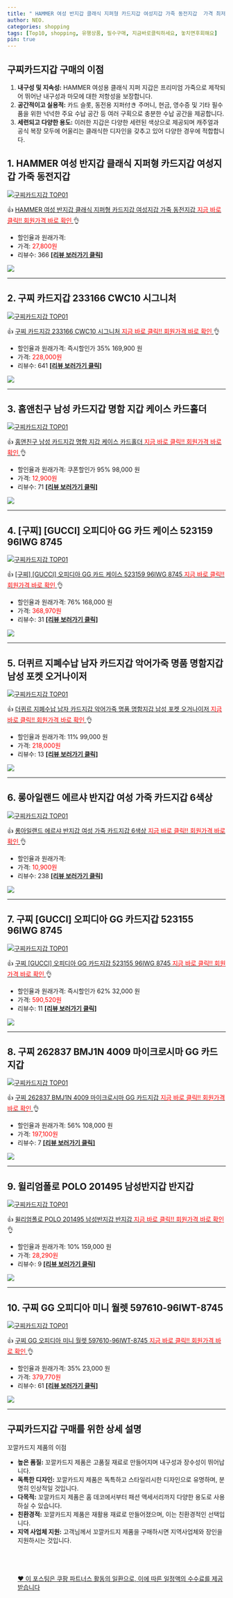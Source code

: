 ```yaml
---
title: " HAMMER 여성 반지갑 클래식 지퍼형 카드지갑 여성지갑 가죽 동전지갑  가격 최저가 할인가 구찌카드지갑 최저가 추천 제품 비교"
author: NEO.
categories: shopping
tags: [Top10, shopping, 유행상품, 필수구매, 지금바로클릭하세요, 놓치면후회해요]
pin: true
---
```

## 구찌카드지갑 구매의 이점
1. **내구성 및 지속성:** HAMMER 여성용 클래식 지퍼 지갑은 프리미엄 가죽으로 제작되어 뛰어난 내구성과 마모에 대한 저항성을 보장합니다.
2. **공간적이고 실용적:** 카드 슬롯, 동전용 지퍼付き 주머니, 현금, 영수증 및 기타 필수품을 위한 넉넉한 주요 수납 공간 등 여러 구획으로 충분한 수납 공간을 제공합니다.
3. **세련되고 다양한 용도:** 이러한 지갑은 다양한 세련된 색상으로 제공되며 캐주얼과 공식 복장 모두에 어울리는 클래식한 디자인을 갖추고 있어 다양한 경우에 적합합니다.

   

## 1.  HAMMER 여성 반지갑 클래식 지퍼형 카드지갑 여성지갑 가죽 동전지갑 

[![구찌카드지갑 TOP01](https://thumbnail7.coupangcdn.com/thumbnails/remote/490x490ex/image/vendor_inventory/2f8f/a861146c6aaf6ba69c30a7f74e8f91cc4620b9ed15ac0475d5db07267b5b.jpg)](https://link.coupang.com/re/AFFSDP?lptag=AF3617701&subid=GithubCoopas&pageKey=7158593272&traceid=V0-153&itemId=18011509144&vendorItemId=87634471730)


👍 [ HAMMER 여성 반지갑 클래식 지퍼형 카드지갑 여성지갑 가죽 동전지갑  <font color=red> 지금 바로 클릭!! 회원가격 바로 확인 </font> ](https://link.coupang.com/re/AFFSDP?lptag=AF3617701&subid=GithubCoopas&pageKey=7158593272&traceid=V0-153&itemId=18011509144&vendorItemId=87634471730) 👌 


- 할인율과 원래가격: 
- 가격: <span style='color:red'>27,800원</span>
- 리뷰수: 366  [**[리뷰 보러가기 클릭]**](https://link.coupang.com/re/AFFSDP?lptag=AF3617701&subid=GithubCoopas&pageKey=7158593272&traceid=V0-153&itemId=18011509144&vendorItemId=87634471730)

[![](/discount_price.png)](https://link.coupang.com/re/AFFSDP?lptag=AF3617701&subid=GithubCoopas&pageKey=7158593272&traceid=V0-153&itemId=18011509144&vendorItemId=87634471730)

---


   

## 2.  구찌 카드지갑 233166 CWC10 시그니처 

[![구찌카드지갑 TOP01](https://thumbnail10.coupangcdn.com/thumbnails/remote/490x490ex/image/vendor_inventory/f0a3/47c4e3c45b98e0bfed86211394c620fa8e9cafea6395899c4b62bbf14a4b.jpg)](https://link.coupang.com/re/AFFSDP?lptag=AF3617701&subid=GithubCoopas&pageKey=6304388049&traceid=V0-153&itemId=13053306362&vendorItemId=80316062077)


👍 [ 구찌 카드지갑 233166 CWC10 시그니처  <font color=red> 지금 바로 클릭!! 회원가격 바로 확인 </font> ](https://link.coupang.com/re/AFFSDP?lptag=AF3617701&subid=GithubCoopas&pageKey=6304388049&traceid=V0-153&itemId=13053306362&vendorItemId=80316062077) 👌 


- 할인율과 원래가격: 즉시할인가 35%  169,900   원
- 가격: <span style='color:red'>228,000원</span>
- 리뷰수: 641  [**[리뷰 보러가기 클릭]**](https://link.coupang.com/re/AFFSDP?lptag=AF3617701&subid=GithubCoopas&pageKey=6304388049&traceid=V0-153&itemId=13053306362&vendorItemId=80316062077)

[![](/discount_price.png)](https://link.coupang.com/re/AFFSDP?lptag=AF3617701&subid=GithubCoopas&pageKey=6304388049&traceid=V0-153&itemId=13053306362&vendorItemId=80316062077)

---


   

## 3.  홈앤친구 남성 카드지갑 명함 지갑 케이스 카드홀더 

[![구찌카드지갑 TOP01](https://thumbnail9.coupangcdn.com/thumbnails/remote/490x490ex/image/vendor_inventory/657e/4c4e64a13544393415125b56d47b4eb9e95e907a38f775f285cc58b26e62.jpg)](https://link.coupang.com/re/AFFSDP?lptag=AF3617701&subid=GithubCoopas&pageKey=7898213794&traceid=V0-153&itemId=21638545708&vendorItemId=88689400234)


👍 [ 홈앤친구 남성 카드지갑 명함 지갑 케이스 카드홀더  <font color=red> 지금 바로 클릭!! 회원가격 바로 확인 </font> ](https://link.coupang.com/re/AFFSDP?lptag=AF3617701&subid=GithubCoopas&pageKey=7898213794&traceid=V0-153&itemId=21638545708&vendorItemId=88689400234) 👌 


- 할인율과 원래가격: 쿠폰할인가 95%  98,000   원
- 가격: <span style='color:red'>12,900원</span>
- 리뷰수: 71  [**[리뷰 보러가기 클릭]**](https://link.coupang.com/re/AFFSDP?lptag=AF3617701&subid=GithubCoopas&pageKey=7898213794&traceid=V0-153&itemId=21638545708&vendorItemId=88689400234)

[![](/discount_price.png)](https://link.coupang.com/re/AFFSDP?lptag=AF3617701&subid=GithubCoopas&pageKey=7898213794&traceid=V0-153&itemId=21638545708&vendorItemId=88689400234)

---


   

## 4.  [구찌] [GUCCI] 오피디아 GG 카드 케이스 523159 96IWG 8745 

[![구찌카드지갑 TOP01](https://thumbnail7.coupangcdn.com/thumbnails/remote/490x490ex/image/vendor_inventory/5ffe/5217a3ebd7136c52b7e0c3af3dcc460a4ecd6ae46e8def9f5cf88050c8be.jpg)](https://link.coupang.com/re/AFFSDP?lptag=AF3617701&subid=GithubCoopas&pageKey=5569131897&traceid=V0-153&itemId=8862994731&vendorItemId=70577102821)


👍 [ [구찌] [GUCCI] 오피디아 GG 카드 케이스 523159 96IWG 8745  <font color=red> 지금 바로 클릭!! 회원가격 바로 확인 </font> ](https://link.coupang.com/re/AFFSDP?lptag=AF3617701&subid=GithubCoopas&pageKey=5569131897&traceid=V0-153&itemId=8862994731&vendorItemId=70577102821) 👌 


- 할인율과 원래가격: 76%  168,000   원
- 가격: <span style='color:red'>368,970원</span>
- 리뷰수: 31  [**[리뷰 보러가기 클릭]**](https://link.coupang.com/re/AFFSDP?lptag=AF3617701&subid=GithubCoopas&pageKey=5569131897&traceid=V0-153&itemId=8862994731&vendorItemId=70577102821)

[![](/discount_price.png)](https://link.coupang.com/re/AFFSDP?lptag=AF3617701&subid=GithubCoopas&pageKey=5569131897&traceid=V0-153&itemId=8862994731&vendorItemId=70577102821)

---


   

## 5.  더퀴르 지폐수납 남자 카드지갑 악어가죽 명품 명함지갑 남성 포켓 오거나이저 

[![구찌카드지갑 TOP01](https://thumbnail7.coupangcdn.com/thumbnails/remote/490x490ex/image/vendor_inventory/786c/83ec72a85415c6b8a49f297066df15125f21ef454fba03602c0239133337.jpg)](https://link.coupang.com/re/AFFSDP?lptag=AF3617701&subid=GithubCoopas&pageKey=7714743669&traceid=V0-153&itemId=20688932605&vendorItemId=87760586593)


👍 [ 더퀴르 지폐수납 남자 카드지갑 악어가죽 명품 명함지갑 남성 포켓 오거나이저  <font color=red> 지금 바로 클릭!! 회원가격 바로 확인 </font> ](https://link.coupang.com/re/AFFSDP?lptag=AF3617701&subid=GithubCoopas&pageKey=7714743669&traceid=V0-153&itemId=20688932605&vendorItemId=87760586593) 👌 


- 할인율과 원래가격: 11%  99,000   원
- 가격: <span style='color:red'>218,000원</span>
- 리뷰수: 13  [**[리뷰 보러가기 클릭]**](https://link.coupang.com/re/AFFSDP?lptag=AF3617701&subid=GithubCoopas&pageKey=7714743669&traceid=V0-153&itemId=20688932605&vendorItemId=87760586593)

[![](/discount_price.png)](https://link.coupang.com/re/AFFSDP?lptag=AF3617701&subid=GithubCoopas&pageKey=7714743669&traceid=V0-153&itemId=20688932605&vendorItemId=87760586593)

---


   

## 6.  롱아일랜드 에르샤 반지갑 여성 가죽 카드지갑 6색상 

[![구찌카드지갑 TOP01](https://thumbnail6.coupangcdn.com/thumbnails/remote/490x490ex/image/vendor_inventory/7a66/ab6b76685fdb6f2ad77016a5bffb85d92197e9683f31d0365e7c9f52aa1c.PNG)](https://link.coupang.com/re/AFFSDP?lptag=AF3617701&subid=GithubCoopas&pageKey=7846591726&traceid=V0-153&itemId=21375157110&vendorItemId=88432379623)


👍 [ 롱아일랜드 에르샤 반지갑 여성 가죽 카드지갑 6색상  <font color=red> 지금 바로 클릭!! 회원가격 바로 확인 </font> ](https://link.coupang.com/re/AFFSDP?lptag=AF3617701&subid=GithubCoopas&pageKey=7846591726&traceid=V0-153&itemId=21375157110&vendorItemId=88432379623) 👌 


- 할인율과 원래가격: 
- 가격: <span style='color:red'>10,900원</span>
- 리뷰수: 238  [**[리뷰 보러가기 클릭]**](https://link.coupang.com/re/AFFSDP?lptag=AF3617701&subid=GithubCoopas&pageKey=7846591726&traceid=V0-153&itemId=21375157110&vendorItemId=88432379623)

[![](/discount_price.png)](https://link.coupang.com/re/AFFSDP?lptag=AF3617701&subid=GithubCoopas&pageKey=7846591726&traceid=V0-153&itemId=21375157110&vendorItemId=88432379623)

---


   

## 7.  구찌 [GUCCI] 오피디아 GG 카드지갑 523155 96IWG 8745 

[![구찌카드지갑 TOP01](https://thumbnail6.coupangcdn.com/thumbnails/remote/490x490ex/image/vendor_inventory/47b2/d7d8dbc7b0cb603dd4523925d03d99f91573d2bb9eb131a0552aba7cfc1a.jpg)](https://link.coupang.com/re/AFFSDP?lptag=AF3617701&subid=GithubCoopas&pageKey=7525141845&traceid=V0-153&itemId=19745177693&vendorItemId=70526409666)


👍 [ 구찌 [GUCCI] 오피디아 GG 카드지갑 523155 96IWG 8745  <font color=red> 지금 바로 클릭!! 회원가격 바로 확인 </font> ](https://link.coupang.com/re/AFFSDP?lptag=AF3617701&subid=GithubCoopas&pageKey=7525141845&traceid=V0-153&itemId=19745177693&vendorItemId=70526409666) 👌 


- 할인율과 원래가격: 즉시할인가 62%  32,000   원
- 가격: <span style='color:red'>590,520원</span>
- 리뷰수: 11  [**[리뷰 보러가기 클릭]**](https://link.coupang.com/re/AFFSDP?lptag=AF3617701&subid=GithubCoopas&pageKey=7525141845&traceid=V0-153&itemId=19745177693&vendorItemId=70526409666)

[![](/discount_price.png)](https://link.coupang.com/re/AFFSDP?lptag=AF3617701&subid=GithubCoopas&pageKey=7525141845&traceid=V0-153&itemId=19745177693&vendorItemId=70526409666)

---


   

## 8.  구찌 262837 BMJ1N 4009 마이크로시마 GG 카드지갑 

[![구찌카드지갑 TOP01](https://thumbnail10.coupangcdn.com/thumbnails/remote/490x490ex/image/vendor_inventory/aaef/3304ceb322279927b93037736833d2072eb3da6ebb30f480f4e47faaf5de.jpg)](https://link.coupang.com/re/AFFSDP?lptag=AF3617701&subid=GithubCoopas&pageKey=7119597018&traceid=V0-153&itemId=17822615649&vendorItemId=86505261201)


👍 [ 구찌 262837 BMJ1N 4009 마이크로시마 GG 카드지갑  <font color=red> 지금 바로 클릭!! 회원가격 바로 확인 </font> ](https://link.coupang.com/re/AFFSDP?lptag=AF3617701&subid=GithubCoopas&pageKey=7119597018&traceid=V0-153&itemId=17822615649&vendorItemId=86505261201) 👌 


- 할인율과 원래가격: 56%  108,000   원
- 가격: <span style='color:red'>197,100원</span>
- 리뷰수: 7  [**[리뷰 보러가기 클릭]**](https://link.coupang.com/re/AFFSDP?lptag=AF3617701&subid=GithubCoopas&pageKey=7119597018&traceid=V0-153&itemId=17822615649&vendorItemId=86505261201)

[![](/discount_price.png)](https://link.coupang.com/re/AFFSDP?lptag=AF3617701&subid=GithubCoopas&pageKey=7119597018&traceid=V0-153&itemId=17822615649&vendorItemId=86505261201)

---


   

## 9.  윌리엄폴로 POLO 201495 남성반지갑 반지갑 

[![구찌카드지갑 TOP01](https://thumbnail8.coupangcdn.com/thumbnails/remote/490x490ex/image/vendor_inventory/3963/072340d04799f9a396c21420cb3ced6d6f6da8d93342f3551eab508bca1a.jpg)](https://link.coupang.com/re/AFFSDP?lptag=AF3617701&subid=GithubCoopas&pageKey=4822881200&traceid=V0-153&itemId=6215537547&vendorItemId=73511448653)


👍 [ 윌리엄폴로 POLO 201495 남성반지갑 반지갑  <font color=red> 지금 바로 클릭!! 회원가격 바로 확인 </font> ](https://link.coupang.com/re/AFFSDP?lptag=AF3617701&subid=GithubCoopas&pageKey=4822881200&traceid=V0-153&itemId=6215537547&vendorItemId=73511448653) 👌 


- 할인율과 원래가격: 10%  159,000   원
- 가격: <span style='color:red'>28,290원</span>
- 리뷰수: 9  [**[리뷰 보러가기 클릭]**](https://link.coupang.com/re/AFFSDP?lptag=AF3617701&subid=GithubCoopas&pageKey=4822881200&traceid=V0-153&itemId=6215537547&vendorItemId=73511448653)

[![](/discount_price.png)](https://link.coupang.com/re/AFFSDP?lptag=AF3617701&subid=GithubCoopas&pageKey=4822881200&traceid=V0-153&itemId=6215537547&vendorItemId=73511448653)

---


   

## 10.  구찌 GG 오피디아 미니 월렛 597610-96IWT-8745 

[![구찌카드지갑 TOP01](https://thumbnail10.coupangcdn.com/thumbnails/remote/490x490ex/image/vendor_inventory/cc8f/8a62a57e7e1875f4c0a76d6dca6aec98fba9c9e7f74fbdcefc4c3780dd61.jpg)](https://link.coupang.com/re/AFFSDP?lptag=AF3617701&subid=GithubCoopas&pageKey=7385054137&traceid=V0-153&itemId=19081207206&vendorItemId=87361919449)


👍 [ 구찌 GG 오피디아 미니 월렛 597610-96IWT-8745  <font color=red> 지금 바로 클릭!! 회원가격 바로 확인 </font> ](https://link.coupang.com/re/AFFSDP?lptag=AF3617701&subid=GithubCoopas&pageKey=7385054137&traceid=V0-153&itemId=19081207206&vendorItemId=87361919449) 👌 


- 할인율과 원래가격: 35%  23,000   원
- 가격: <span style='color:red'>379,770원</span>
- 리뷰수: 61  [**[리뷰 보러가기 클릭]**](https://link.coupang.com/re/AFFSDP?lptag=AF3617701&subid=GithubCoopas&pageKey=7385054137&traceid=V0-153&itemId=19081207206&vendorItemId=87361919449)

[![](/discount_price.png)](https://link.coupang.com/re/AFFSDP?lptag=AF3617701&subid=GithubCoopas&pageKey=7385054137&traceid=V0-153&itemId=19081207206&vendorItemId=87361919449)

---
## 구찌카드지갑 구매를 위한 상세 설명
꼬깔카드지 제품의 이점

* **높은 품질:** 꼬깔카드지 제품은 고품질 재료로 만들어지며 내구성과 장수성이 뛰어납니다.
* **독특한 디자인:** 꼬깔카드지 제품은 독특하고 스타일리시한 디자인으로 유명하며, 분명히 인상적일 것입니다.
* **다목적:** 꼬깔카드지 제품은 홈 데코에서부터 패션 액세서리까지 다양한 용도로 사용하실 수 있습니다.
* **친환경적:** 꼬깔카드지 제품은 재활용 재료로 만들어졌으며, 이는 친환경적인 선택입니다.
* **지역 사업체 지원:** 고객님께서 꼬깔카드지 제품을 구매하시면 지역사업체와 장인을 지원하시는 것입니다.<br><br><br><br><br> [ ❤  이 포스팅은 쿠팡 파트너스 활동의 일환으로, 이에 따른 일정액의 수수료를 제공받습니다](https://link.coupang.com/a/bcEFyh)